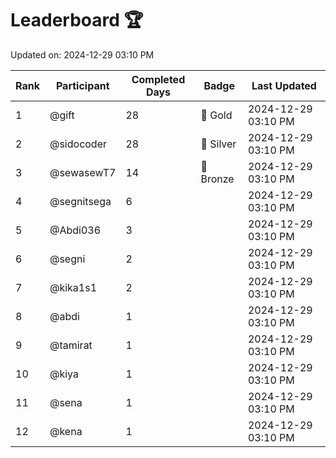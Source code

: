 # Leaderboard 🏆

Updated on: 2024-12-29 03:10 PM

| Rank | Participant       | Completed Days | Badge      | Last Updated         |
|------|-------------------|----------------|------------|----------------------|
| 1    | @gift             | 28             | 🏅 Gold     | 2024-12-29 03:10 PM |
| 2    | @sidocoder        | 28             | 🥈 Silver   | 2024-12-29 03:10 PM |
| 3    | @sewasewT7        | 14             | 🥉 Bronze   | 2024-12-29 03:10 PM |
| 4    | @segnitsega       | 6              |            | 2024-12-29 03:10 PM |
| 5    | @Abdi036          | 3              |            | 2024-12-29 03:10 PM |
| 6    | @segni            | 2              |            | 2024-12-29 03:10 PM |
| 7    | @kika1s1          | 2              |            | 2024-12-29 03:10 PM |
| 8    | @abdi             | 1              |            | 2024-12-29 03:10 PM |
| 9    | @tamirat          | 1              |            | 2024-12-29 03:10 PM |
| 10   | @kiya             | 1              |            | 2024-12-29 03:10 PM |
| 11   | @sena             | 1              |            | 2024-12-29 03:10 PM |
| 12   | @kena             | 1              |            | 2024-12-29 03:10 PM |

